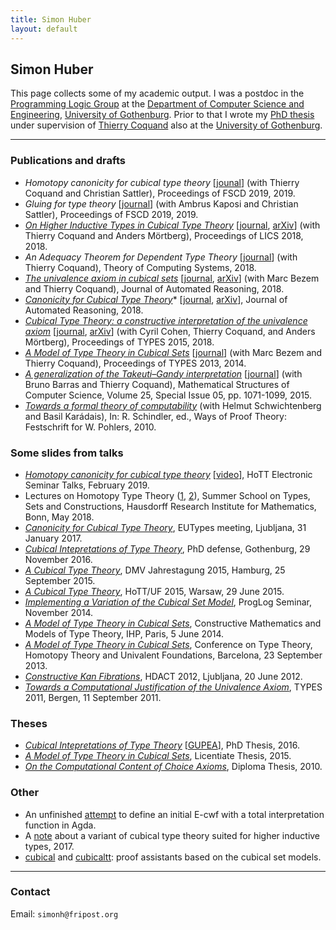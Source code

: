 ```yaml
---
title: Simon Huber
layout: default
---
```



Simon Huber
-----------

This page collects some of my academic output. I was a postdoc in the
[Programming Logic Group](http://wiki.portal.chalmers.se/cse/pmwiki.php/ProgLog/ProgLog) at the
[Department of Computer Science and Engineering](https://www.chalmers.se/sv/institutioner/cse/Sidor/default.aspx),
[University of Gothenburg](http://www.gu.se).  Prior to that I wrote
my [PhD thesis](misc/thesis.pdf) under supervision of [Thierry
Coquand](https://www.cse.chalmers.se/~coquand/) also at the
[University of Gothenburg](http://www.gu.se).

---

### Publications and drafts

- *Homotopy canonicity for cubical type theory*
  \[[jounal](https://doi.org/10.4230/LIPIcs.FSCD.2019.11)\] (with
  Thierry Coquand and Christian Sattler), Proceedings of FSCD 2019,
  2019.
- *Gluing for type theory*
  \[[journal](https://doi.org/10.4230/LIPIcs.FSCD.2019.25)\]
  (with Ambrus Kaposi and Christian Sattler), Proceedings of FSCD
  2019, 2019.
- [*On Higher Inductive Types in Cubical Type Theory*](papers/hitcubical.pdf)
  \[[journal](https://doi.org/10.1145/3209108.3209197),
  [arXiv](https://arxiv.org/abs/1802.01170)\] (with Thierry Coquand
  and Anders Mörtberg), Proceedings of LICS 2018, 2018.
- *An Adequacy Theorem for Dependent Type Theory*
  \[[journal](https://doi.org/10.1007/s00224-018-9879-9)\]
  (with Thierry Coquand), Theory of Computing Systems, 2018.
- [*The univalence axiom in cubical sets*](papers/csetua.pdf)
  \[[journal](https://doi.org/10.1007/s10817-018-9472-6),
  [arXiv](https://arxiv.org/abs/1710.10941)\] (with Marc Bezem and
  Thierry Coquand), Journal of Automated Reasoning, 2018.
- [*Canonicity for Cubical Type Theory*](papers/cttnormal.pdf)*
  \[[journal](https://doi.org/10.1007/s10817-018-9469-1),
  [arXiv](https://arxiv.org/abs/1607.04156)\], Journal of Automated
  Reasoning, 2018.
- [*Cubical Type Theory: a constructive interpretation of the
  univalence axiom*](papers/cubicaltt.pdf)
  \[[journal](http://dx.doi.org/10.4230/LIPIcs.TYPES.2015.5),
  [arXiv](https://arxiv.org/abs/1611.02108)\] (with Cyril Cohen,
  Thierry Coquand, and Anders Mörtberg), Proceedings of TYPES 2015,
  2018.
- [*A Model of Type Theory in Cubical Sets*](papers/model1.pdf)
  \[[journal](http://dx.doi.org/10.4230/LIPIcs.TYPES.2013.107)\] (with
  Marc Bezem and Thierry Coquand), Proceedings of TYPES 2013, 2014.
- [*A generalization of the Takeuti–Gandy interpretation*](papers/v5.pdf)
  \[[journal](http://dx.doi.org/10.1017/S0960129514000504)\]
  (with Bruno Barras and Thierry Coquand), Mathematical Structures
  of Computer Science, Volume 25, Special Issue 05, pp. 1071-1099,
  2015.
- [*Towards a formal theory of computability*](papers/tcfplus.pdf) (with
  Helmut Schwichtenberg and Basil Karádais), In: R. Schindler, ed.,
  Ways of Proof Theory: Festschrift for W. Pohlers, 2010.


### Some slides from talks

- [*Homotopy canonicity for cubical type theory*](slides/hottest2019.pdf)
  \[[video](https://www.youtube.com/watch?v=Q7-I8Lh4-kg)\], HoTT
  Electronic Seminar Talks, February 2019.
- Lectures on Homotopy Type Theory ([1](slides/bonn2018/lecture1.pdf),
  [2](slides/bonn2018/lecture2.pdf)), Summer School on Types, Sets
  and Constructions, Hausdorff Research Institute for Mathematics,
  Bonn, May 2018.
- [*Canonicity for Cubical Type Theory*](slides/ljubljana2017.pdf),
  EUTypes meeting, Ljubljana, 31 January 2017.
- [*Cubical Intepretations of Type Theory*](slides/defense.pdf), PhD
  defense, Gothenburg, 29 November 2016.
- [*A Cubical Type Theory*](slides/hamburg2015.pdf), DMV Jahrestagung
  2015, Hamburg, 25 September 2015.
- [*A Cubical Type Theory*](slides/warsaw2015.pdf), HoTT/UF 2015,
  Warsaw, 29 June 2015.
- [*Implementing a Variation of the Cubical Set
  Model*](slides/proglog2014nov.pdf), ProgLog Seminar, November 2014.
- [*A Model of Type Theory in Cubical Sets*](slides/paris2014.pdf),
  Constructive Mathematics and Models of Type Theory, IHP, Paris, 5
  June 2014.
- [*A Model of Type Theory in Cubical Sets*](slides/barcelona2013.pdf),
  Conference on Type Theory, Homotopy Theory and Univalent
  Foundations, Barcelona, 23 September 2013.
- [*Constructive Kan Fibrations*](slides/ckfljubl12.pdf), HDACT 2012,
  Ljubljana, 20 June 2012.
- [*Towards a Computational Justification of the Univalence
  Axiom*](slides/types11.pdf), TYPES 2011, Bergen, 11 September 2011.


### Theses

- [*Cubical Intepretations of Type Theory*](misc/thesis.pdf)
  \[[GUPEA](http://hdl.handle.net/2077/48890)\], PhD Thesis, 2016.
- [*A Model of Type Theory in Cubical Sets*](misc/lic.pdf), Licentiate
  Thesis, 2015.
- [*On the Computational Content of Choice Axioms*](misc/da.pdf),
  Diploma Thesis, 2010.


### Other

- An unfinished [attempt](https://bitbucket.org/simhu/ecwf/) to define an
  initial E-cwf with a total interpretation function in Agda.
- A [note](misc/hcomp.pdf) about a variant of cubical type theory
  suited for higher inductive types, 2017.
- [cubical](https://github.com/simhu/cubical) and
  [cubicaltt](https://github.com/mortberg/cubicaltt): proof assistants
  based on the cubical set models.

---

### Contact

Email: `simonh@fripost.org`
